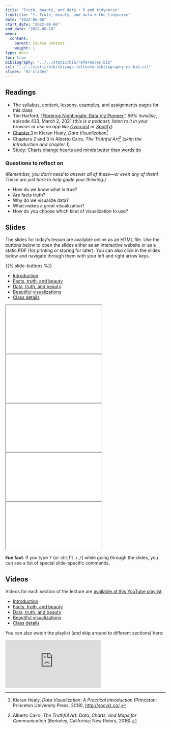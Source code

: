 ```yaml
---
title: "Truth, beauty, and data + R and tidyverse"
linktitle: "1: Truth, beauty, and data + the tidyverse"
date: "2022-06-06"
start_date: "2022-06-06"
end_date: "2022-06-10"
menu:
  content:
    parent: Course content
    weight: 1
type: docs
toc: true
bibliography: "../../static/bib/references.bib"
csl: "../../static/bib/chicago-fullnote-bibliography-no-bib.csl"
slides: "01-slides"
---
```


## Readings

-   The [syllabus](/syllabus/), [content](/content/), [lessons](/lesson/), [examples](/example/), and [assignments](/assigment/) pages for this class
-   <i class="fas fa-podcast"></i> Tim Harford, [“Florence Nightingale: Data Viz Pioneer,”](https://99percentinvisible.org/episode/florence-nightingale-data-viz-pioneer/) *99% Invisible*, episode 433, March 2, 2021 (*this is a podcast; listen to it in your browser or use an app like [Overcast](https://overcast.fm/) or [Spotify](https://spotify.com/)*)
-   <i class="fas fa-book"></i> [Chapter 1](http://socviz.co/lookatdata.html) in Kieran Healy, *Data Visualization*[^1]
-   <i class="fas fa-book"></i> Chapters 2 and 3 in Alberto Cairo, *The Truthful Art*[^2] (*skim the introduction and chapter 1*)
-   <i class="fas fa-external-link-square-alt"></i> [Study: Charts change hearts and minds better than words do](https://www.washingtonpost.com/news/wonk/wp/2018/06/15/study-charts-change-hearts-and-minds-better-than-words-do/?utm_term=.4474599c0d5e)

### Questions to reflect on

*(Remember, you don’t need to answer all of these—or even any of them! These are just here to help guide your thinking.)*

-   How do we know what is true?
-   Are facts truth?
-   Why do we visualize data?
-   What makes a great visualization?
-   How do you choose which kind of visualization to use?

## Slides

The slides for today’s lesson are available online as an HTML file. Use the buttons below to open the slides either as an interactive website or as a static PDF (for printing or storing for later). You can also click in the slides below and navigate through them with your left and right arrow keys.

{{% slide-buttons %}}

<ul class="nav nav-tabs" id="slide-tabs" role="tablist">
<li class="nav-item">
<a class="nav-link active" id="introduction-tab" data-toggle="tab" href="#introduction" role="tab" aria-controls="introduction" aria-selected="true">Introduction</a>
</li>
<li class="nav-item">
<a class="nav-link" id="facts-truth-and-beauty-tab" data-toggle="tab" href="#facts-truth-and-beauty" role="tab" aria-controls="facts-truth-and-beauty" aria-selected="false">Facts, truth, and beauty</a>
</li>
<li class="nav-item">
<a class="nav-link" id="data-truth-and-beauty-tab" data-toggle="tab" href="#data-truth-and-beauty" role="tab" aria-controls="data-truth-and-beauty" aria-selected="false">Data, truth, and beauty</a>
</li>
<li class="nav-item">
<a class="nav-link" id="beautiful-visualizations-tab" data-toggle="tab" href="#beautiful-visualizations" role="tab" aria-controls="beautiful-visualizations" aria-selected="false">Beautiful visualizations</a>
</li>
<li class="nav-item">
<a class="nav-link" id="class-details-tab" data-toggle="tab" href="#class-details" role="tab" aria-controls="class-details" aria-selected="false">Class details</a>
</li>
</ul>

<div id="slide-tabs" class="tab-content">

<div id="introduction" class="tab-pane fade show active" role="tabpanel" aria-labelledby="introduction-tab">

<div class="embed-responsive embed-responsive-16by9">

<iframe class="embed-responsive-item" src="/slides/01-slides.html#1">
</iframe>

</div>

</div>

<div id="facts-truth-and-beauty" class="tab-pane fade" role="tabpanel" aria-labelledby="facts-truth-and-beauty-tab">

<div class="embed-responsive embed-responsive-16by9">

<iframe class="embed-responsive-item" src="/slides/01-slides.html#facts-truth-beauty">
</iframe>

</div>

</div>

<div id="data-truth-and-beauty" class="tab-pane fade" role="tabpanel" aria-labelledby="data-truth-and-beauty-tab">

<div class="embed-responsive embed-responsive-16by9">

<iframe class="embed-responsive-item" src="/slides/01-slides.html#data-truth-beauty">
</iframe>

</div>

</div>

<div id="beautiful-visualizations" class="tab-pane fade" role="tabpanel" aria-labelledby="beautiful-visualizations-tab">

<div class="embed-responsive embed-responsive-16by9">

<iframe class="embed-responsive-item" src="/slides/01-slides.html#beautiful-visualizations">
</iframe>

</div>

</div>

<div id="class-details" class="tab-pane fade" role="tabpanel" aria-labelledby="class-details-tab">

<div class="embed-responsive embed-responsive-16by9">

<iframe class="embed-responsive-item" src="/slides/01-slides.html#class-details">
</iframe>

</div>

</div>

</div>

<div class="fyi">

**Fun fact**: If you type <kbd>?</kbd> (or <kbd>shift</kbd> + <kbd>/</kbd>) while going through the slides, you can see a list of special slide-specific commands.

</div>

## Videos

Videos for each section of the lecture are [available at this YouTube playlist](https://www.youtube.com/playlist?list=PLS6tnpTr39sHom5NPjrZAeMTYS5orTl9c).

-   [Introduction](https://www.youtube.com/watch?v=tVcomh6jQ2Y&list=PLS6tnpTr39sHom5NPjrZAeMTYS5orTl9c)
-   [Facts, truth, and beauty](https://www.youtube.com/watch?v=UbQ8IW3UI9E&list=PLS6tnpTr39sHom5NPjrZAeMTYS5orTl9c)
-   [Data, truth, and beauty](https://www.youtube.com/watch?v=DldFVc08YY4&list=PLS6tnpTr39sHom5NPjrZAeMTYS5orTl9c)
-   [Beautiful visualizations](https://www.youtube.com/watch?v=6MTC9uGMNFg&list=PLS6tnpTr39sHom5NPjrZAeMTYS5orTl9c)
-   [Class details](https://www.youtube.com/watch?v=_TclSs8iLMY&list=PLS6tnpTr39sHom5NPjrZAeMTYS5orTl9c)

You can also watch the playlist (and skip around to different sections) here:

<div class="embed-responsive embed-responsive-16by9">

<iframe class="embed-responsive-item" src="https://www.youtube.com/embed/playlist?list=PLS6tnpTr39sHom5NPjrZAeMTYS5orTl9c" frameborder="0" allow="accelerometer; autoplay; encrypted-media; gyroscope; picture-in-picture" allowfullscreen>
</iframe>

</div>

[^1]: Kieran Healy, *Data Visualization: A Practical Introduction* (Princeton: Princeton University Press, 2018), <http://socviz.co/>.

[^2]: Alberto Cairo, *The Truthful Art: Data, Charts, and Maps for Communication* (Berkeley, California: New Riders, 2016).
